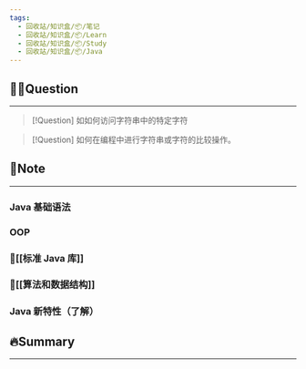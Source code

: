 ```yaml
---
tags:
  - 回收站/知识盒/📦/笔记
  - 回收站/知识盒/📦/Learn
  - 回收站/知识盒/📦/Study
  - 回收站/知识盒/📦/Java
---
```


## 🙋‍♀️Question

---

> [!Question] 如如何访问字符串中的特定字符

> [!Question] 如何在编程中进行字符串或字符的比较操作。

## 📝Note

---

### Java 基础语法

### OOP

### 🏁[[标准 Java 库]]

### 🏁[[算法和数据结构]]

### Java 新特性（了解）

## 🔥Summary

---
